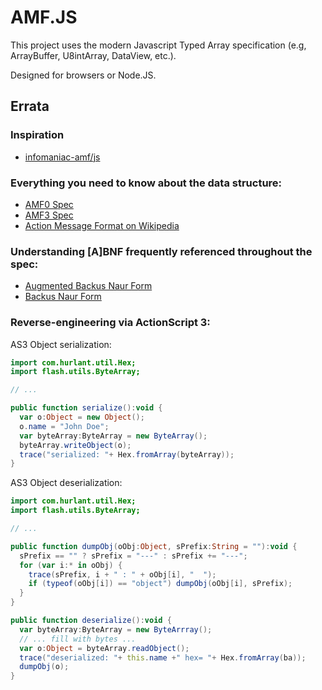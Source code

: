 # AMF.JS

This project uses the modern Javascript Typed Array specification (e.g, ArrayBuffer, U8intArray, DataView, etc.).

Designed for browsers or Node.JS.

## Errata

### Inspiration

- [infomaniac-amf/js](https://github.com/infomaniac-amf/js)

### Everything you need to know about the data structure:

- [AMF0 Spec](http://download.macromedia.com/pub/labs/amf/amf0_spec_121207.pdf)
- [AMF3 Spec](http://wwwimages.adobe.com/www.adobe.com/content/dam/Adobe/en/devnet/amf/pdf/amf-file-format-spec.pdf)
- [Action Message Format on Wikipedia](https://en.wikipedia.org/wiki/Action_Message_Format)

### Understanding [A]BNF frequently referenced throughout the spec:

- [Augmented Backus Naur Form](https://en.wikipedia.org/wiki/Augmented_Backus%E2%80%93Naur_Form)
- [Backus Naur Form](https://en.wikipedia.org/wiki/Backus%E2%80%93Naur_Form)

### Reverse-engineering via ActionScript 3:

AS3 Object serialization:

```actionscript
import com.hurlant.util.Hex;
import flash.utils.ByteArray;

// ...

public function serialize():void {
  var o:Object = new Object();
  o.name = "John Doe";
  var byteArray:ByteArray = new ByteArray();
  byteArray.writeObject(o);
  trace("serialized: "+ Hex.fromArray(byteArray));
}
```

AS3 Object deserialization:

```actionscript
import com.hurlant.util.Hex;
import flash.utils.ByteArray;

// ...

public function dumpObj(oObj:Object, sPrefix:String = ""):void {
  sPrefix == "" ? sPrefix = "---" : sPrefix += "---";
  for (var i:* in oObj) {
    trace(sPrefix, i + " : " + oObj[i], "  ");
    if (typeof(oObj[i]) == "object") dumpObj(oObj[i], sPrefix);
  }
}

public function deserialize():void {
  var byteArray:ByteArray = new ByteArrray();
  // ... fill with bytes ...
  var o:Object = byteArray.readObject();
  trace("deserialized: "+ this.name +" hex= "+ Hex.fromArray(ba));
  dumpObj(o);
}
```
